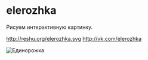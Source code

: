 # elerozhka
Рисуем интерактивную картинку.

http://reshu.org/elerozhka.svg
http://vk.com/elerozhka

![Единорожка](http://reshu.org/elerozhka.svg)
